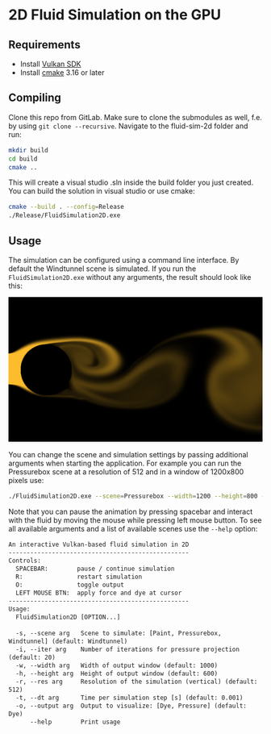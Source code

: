 # 2D Fluid Simulation on the GPU



## Requirements

- Install [Vulkan SDK](https://vulkan.lunarg.com)
- Install [cmake](https://cmake.org) 3.16 or later

## Compiling

Clone this repo from GitLab. Make sure to clone the submodules as well, f.e. by using `git clone --recursive`. Navigate to the fluid-sim-2d folder and run:

```sh
mkdir build
cd build
cmake ..
```
This will create a visual studio .sln inside the build folder you just created. You can build the solution in visual studio or use cmake:

```sh
cmake --build . --config=Release
./Release/FluidSimulation2D.exe
```

## Usage

The simulation can be configured using a command line interface. By default the Windtunnel scene is simulated. If you run the `FluidSimulation2D.exe` without any arguments, the result should look like this:

![windtunnel scene](./images/windtunnel.png)
 
You can change the scene and simulation settings by passing additional arguments when starting the application. For example you can run the Pressurebox scene at a resolution of 512 and in a window of 1200x800 pixels use:
```sh
./FluidSimulation2D.exe --scene=Pressurebox --width=1200 --height=800 --res=512
```

Note that you can pause the animation by pressing spacebar and interact with the fluid by moving the mouse while pressing left mouse button.
To see all available arguments and a list of available scenes use the `--help` option:
```
An interactive Vulkan-based fluid simulation in 2D
--------------------------------------------------
Controls:
  SPACEBAR:        pause / continue simulation
  R:               restart simulation
  O:               toggle output
  LEFT MOUSE BTN:  apply force and dye at cursor
--------------------------------------------------
Usage:
  FluidSimulation2D [OPTION...]

  -s, --scene arg   Scene to simulate: [Paint, Pressurebox, Windtunnel] (default: Windtunnel)
  -i, --iter arg    Number of iterations for pressure projection (default: 20)
  -w, --width arg   Width of output window (default: 1000)
  -h, --height arg  Height of output window (default: 600)
  -r, --res arg     Resolution of the simulation (vertical) (default: 512)
  -t, --dt arg      Time per simulation step [s] (default: 0.001)
  -o, --output arg  Output to visualize: [Dye, Pressure] (default: Dye)
      --help        Print usage
```